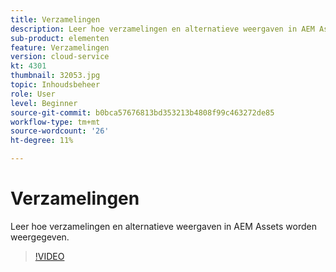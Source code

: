 ```yaml
---
title: Verzamelingen
description: Leer hoe verzamelingen en alternatieve weergaven in AEM Assets worden weergegeven.
sub-product: elementen
feature: Verzamelingen
version: cloud-service
kt: 4301
thumbnail: 32053.jpg
topic: Inhoudsbeheer
role: User
level: Beginner
source-git-commit: b0bca57676813bd353213b4808f99c463272de85
workflow-type: tm+mt
source-wordcount: '26'
ht-degree: 11%

---
```



# Verzamelingen

Leer hoe verzamelingen en alternatieve weergaven in AEM Assets worden weergegeven.

>[!VIDEO](https://video.tv.adobe.com/v/32053/?quality=12&learn=on&hidetitle=true)